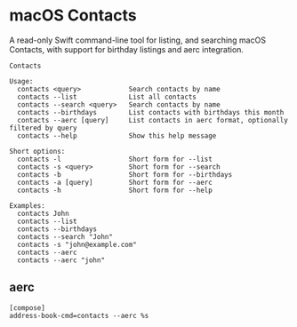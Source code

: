 # macOS Contacts

A read-only Swift command-line tool for listing, and searching macOS Contacts, with support for birthday listings and aerc integration.

```
Contacts

Usage:
  contacts <query>            Search contacts by name
  contacts --list             List all contacts
  contacts --search <query>   Search contacts by name
  contacts --birthdays        List contacts with birthdays this month
  contacts --aerc [query]     List contacts in aerc format, optionally filtered by query
  contacts --help             Show this help message

Short options:
  contacts -l                 Short form for --list
  contacts -s <query>         Short form for --search
  contacts -b                 Short form for --birthdays
  contacts -a [query]         Short form for --aerc
  contacts -h                 Short form for --help

Examples:
  contacts John
  contacts --list
  contacts --birthdays
  contacts --search "John"
  contacts -s "john@example.com"
  contacts --aerc
  contacts --aerc "john"
```

## aerc

```
[compose]
address-book-cmd=contacts --aerc %s
```
